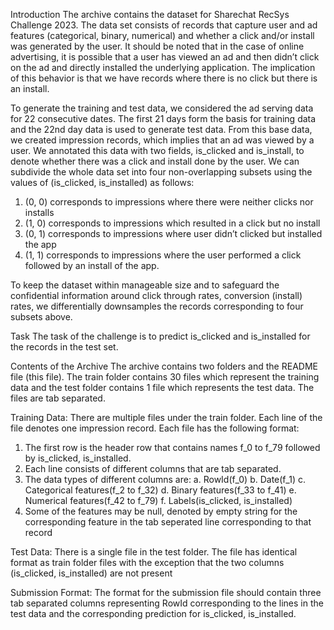 Introduction
The archive contains the dataset for Sharechat RecSys Challenge 2023. The data set consists of records that capture user and ad features (categorical, binary, numerical) and whether a click and/or install was generated by the user. It should be noted that in the case of online advertising, it is possible that a user has viewed an ad and then didn’t click on the ad and directly installed the underlying application. The implication of this behavior is that we have records where there is no click but there is an install.

To generate the training and test data, we considered the ad serving data for 22 consecutive dates. The first 21 days form the basis for training data and the 22nd day data is used to generate test data. From this base data, we created impression records, which implies that an ad was viewed by a user. We annotated this data with two fields, is_clicked and is_install, to denote whether there was a click and install done by the user. We can subdivide the whole data set into four non-overlapping subsets using the values of (is_clicked, is_installed) as follows:

1. (0, 0) corresponds to impressions where there were neither clicks nor installs
2. (1, 0) corresponds to impressions which resulted in a click but no install
3. (0, 1) corresponds to impressions where user didn’t clicked but installed the app
4. (1, 1) corresponds to impressions where the user performed a click followed by an install of the app.

To keep the dataset within manageable size and to safeguard the confidential information around click through rates, conversion (install) rates, we differentially downsamples the records corresponding to four subsets above.

Task
The task of the challenge is to predict is_clicked and is_installed for the records in the test set.

Contents of the Archive
The archive contains two folders and the README file (this file). The train folder contains 30 files which represent the training data and the test folder contains 1 file which represents the test data. The files are tab separated.

Training Data:
There are multiple files under the train folder. Each line of the file denotes one impression record. Each file has the following format:

1. The first row is the header row that contains names f_0 to f_79 followed by is_clicked, is_installed.
2. Each line consists of different columns that are tab separated.
3. The data types of different columns are:
   a. RowId(f_0)
   b. Date(f_1)
   c. Categorical features(f_2 to f_32)
   d. Binary features(f_33 to f_41)
   e. Numerical features(f_42 to f_79)
   f. Labels(is_clicked, is_installed)
4. Some of the features may be null, denoted by empty string for the corresponding feature in the tab seperated line
   corresponding to that record

Test Data:
There is a single file in the test folder. The file has identical format as train folder files with the exception that the
two columns (is_clicked, is_installed) are not present

Submission Format:
The format for the submission file should contain three tab separated columns representing RowId corresponding to the
lines in the test data and the corresponding prediction for is_clicked, is_installed.

